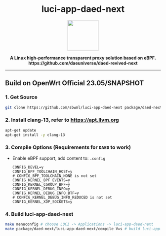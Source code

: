 <h1 align="center">luci-app-daed-next</h1>
<p align="center">
  <img width="100" src="https://user-images.githubusercontent.com/16485166/261898124-7193042f-e162-43dc-9dcf-db02e24e748d.png" />
</p>
<p align="center">
  <b>A Linux high-performance transparent proxy solution based on eBPF.</b>
  <br />
  <b>https://github.com/daeuniverse/daed-revived-next</b>
</p>

-----------

## Build on OpenWrt Official 23.05/SNAPSHOT

### 1. Get Source

```bash
git clone https://github.com/sbwml/luci-app-daed-next package/daed-next
```

### 2. Install clang-13, refer to https://apt.llvm.org

```bash
apt-get update
apt-get install -y clang-13
```

### 3. Compile Options (Requirements for `DAED` to work)

- Enable eBPF support, add content to: `.config`
  ```
  CONFIG_DEVEL=y
  CONFIG_BPF_TOOLCHAIN_HOST=y
  # CONFIG_BPF_TOOLCHAIN_NONE is not set
  CONFIG_KERNEL_BPF_EVENTS=y
  CONFIG_KERNEL_CGROUP_BPF=y
  CONFIG_KERNEL_DEBUG_INFO=y
  CONFIG_KERNEL_DEBUG_INFO_BTF=y
  # CONFIG_KERNEL_DEBUG_INFO_REDUCED is not set
  CONFIG_KERNEL_XDP_SOCKETS=y
  ```

### 4. Build luci-app-daed-next

```bash
make menuconfig # choose LUCI -> Applications -> luci-app-daed-next
make package/daed-next/luci-app-daed-next/compile V=s # build luci-app-daed-next
```
